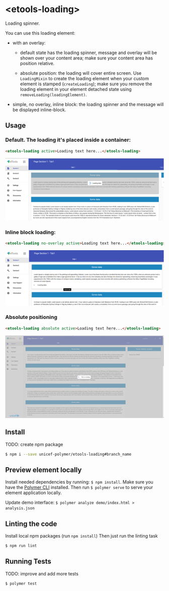 # \<etools-loading\>

Loading spinner.

You can use this loading element:
- with an overlay:
    - default state has the loading spinner, message and overlay will be shown over your content area;
    make sure your content area has position relative.

    - absolute position: the loading will cover entire screen. Use `LoadingMixin` to create the loading element when your custom element is stamped (`createLoading`);
    make sure you remove the loading element in your element detached state using `removeLoading(loadingElement)`.

- simple, no overlay, inline block: the loading spinner and the message will be displayed inline-block.

## Usage

### Default. The loading it's placed inside a container:
```html
<etools-loading active>Loading text here...</etools-loading>
```
![Loading inside a container](img/etools-loading-contained.png)

### Inline block loading:
```html
<etools-loading no-overlay active>Loading text here...</etools-loading>
```
![Loading inside a container](img/etools-loading-inline-block-position.png)

### Absolute positioning
```html
<etools-loading absolute active>Loading text here...</etools-loading>
```
![Loading inside a container](img/etools-loading-absolute-position.png)

## Install
TODO: create npm package
```bash
$ npm i --save unicef-polymer/etools-loading#branch_name
```

## Preview element locally
Install needed dependencies by running: `$ npm install`.
Make sure you have the [Polymer CLI](https://www.npmjs.com/package/polymer-cli) installed. Then run `$ polymer serve` to serve your element application locally.


Update demo interface: `$ polymer analyze demo/index.html > analysis.json`

## Linting the code

Install local npm packages (run `npm install`)
Then just run the linting task

```bash
$ npm run lint
```

## Running Tests
TODO: improve and add more tests
```
$ polymer test
```
